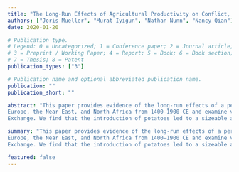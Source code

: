 ```yaml
---
title: "The Long-Run Effects of Agricultural Productivity on Conflict, 1400–1900"
authors: ["Joris Mueller", "Murat Iyigun", "Nathan Nunn", "Nancy Qian"]
date: 2020-01-20

# Publication type.
# Legend: 0 = Uncategorized; 1 = Conference paper; 2 = Journal article;
# 3 = Preprint / Working Paper; 4 = Report; 5 = Book; 6 = Book section;
# 7 = Thesis; 8 = Patent
publication_types: ["3"]

# Publication name and optional abbreviated publication name.
publication: ""
publication_short: ""

abstract: "This paper provides evidence of the long-run effects of a permanent increase in agricultural productivity on conflict. We construct a newly digitized and geo-referenced dataset of battles in
Europe, the Near East, and North Africa from 1400–1900 CE and examine variation in agricultural productivity due to the introduction of potatoes from the Americas to the Old World after the Columbian
Exchange. We find that the introduction of potatoes led to a sizeable and permanent reduction in conflict."

summary: "This paper provides evidence of the long-run effects of a permanent increase in agricultural productivity on conflict. We construct a newly digitized and geo-referenced dataset of battles in
Europe, the Near East, and North Africa from 1400–1900 CE and examine variation in agricultural productivity due to the introduction of potatoes from the Americas to the Old World after the Columbian
Exchange. We find that the introduction of potatoes led to a sizeable and permanent reduction in conflict."

featured: false
---
```


